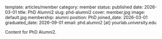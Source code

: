 template: articles/member
category: member
status: published
date: 2026-03-01
title: PhD Alumni2
slug: phd-alumni2
cover: member.jpg
image: default.jpg
membership: alumni
position: PhD
joined_date: 2026-03-01
graduated_date: 2026-09-01
email: phd.alumni2 [at] yourlab.university.edu

Content for PhD Alumni2.
